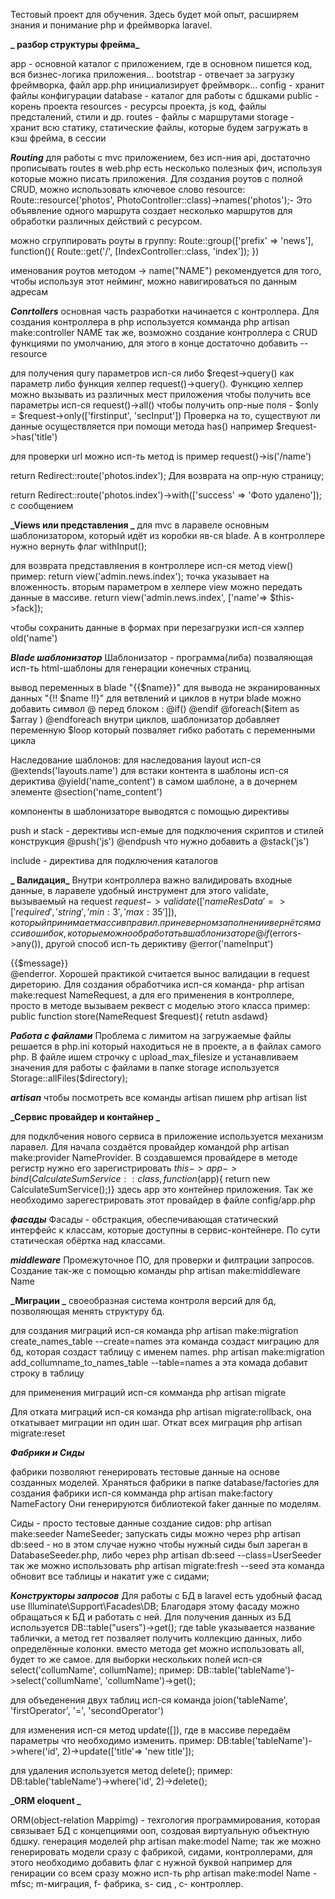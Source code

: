 Тестовый проект для обучения. Здесь будет мой опыт, расширяем знания и понимание php и фреймворка laravel.

**_ разбор структуры фрейма_**

app - основной каталог с приложением, где в основном пишется код, вся бизнес-логика приложения...
bootstrap - отвечает за загрузку фреймворка, файл app.php инициализирует фреймворк...
config - хранит файлы конфигурации
database - каталог для работы с бдшками
public - корень проекта
resources - ресурсы проекта, js код, файлы предсталений, стили и др.
routes - файлы с маршрутами
storage - хранит всю статику, статические файлы, которые будем загружать в кэш фрейма, в сессии

**_Routing_**
для работы с mvc приложением, без исп-ния api, достаточно прописывать routes в web.php
есть несколько полезных фич, используя которые можно писать приложения. Для создания роутов с полной CRUD, можно использовать ключевое слово resource:
Route::resource('photos', PhotoController::class)->names('photos');- Это объявление одного маршрута создает несколько маршрутов для обработки различных действий с ресурсом.

можно сгруппировать роуты в группу:
Route::group(['prefix' => 'news'], function(){
Route::get('/', [IndexController::class, 'index']);
})

именования роутов методом -> name("NAME") рекомендуется для того, чтобы используя этот нейминг, можно навигироваться по данным адресам

**_Conrtollers_**
основная часть разработки начинается с контроллера. Для создания контроллера в php используется комманда php artisan make:controller NAME
так же, возможно создание контроллера с CRUD функциями по умолчанию, для этого в конце достаточно добавить --resource

для получения qury параметров исп-ся либо $reqest->query() как параметр либо функция хелпер request()->query(). Функцию хелпер можно вызывать из различных мест приложения
чтобы получить все параметры исп-ся request()->all()
чтобы получить опр-ные поля - $only = $request->only(['firstinput', 'secInput'])
Проверка на то, существуют ли данные осуществляется при помощи метода has() например $request->has('title')

для проверки url можно исп-ть метод is пример request()->is('/name')

return Redirect::route('photos.index'); Для возврата на опр-ную страницу;

return Redirect::route('photos.index')->with(['success' => 'Фото удалено']); c сообщением

**_Views или представления _**
для mvc в ларавеле основным шаблонизатором, который идёт из коробки яв-ся blade. А в контроллере нужно вернуть флаг withInput();

для возврата представляения в контроллере исп-ся метод view() пример: return view('admin.news.index'); точка указывает на вложенность.
вторым параметром в хелпере view можно передать данные в массиве. return view('admin.news.index', ['name'=> $this->fack]);

чтобы сохранить данные в формах при перезагрузки исп-ся хэлпер old('name')

**_Blade шаблонизатор_**
Шаблонизатор - программа(либа) позваляющая исп-ть html-шаблоны для генерации конечных страниц.

вывод переменных в blade "{{$name}}"
для вывода не экранированных данных "{!! $name !!}"
для ветвлений и циклов в нутри blade можно добавить символ @ перед блоком : @if() @endif @foreach($item as $array ) @endforeach
внутри циклов, шаблонизатор добавляет переменную $loop который позваляет гибко работать с переменными цикла

Наследование шаблонов: для наследования layout исп-ся @extends('layouts.name')
для встаки контента в шаблоны исп-ся дериктива @yield('name_content') в самом шаблоне, а в дочернем элементе @section('name_content')

компоненты в шаблонизаторе выводятся с помощью директивы <x-name></x-name>

push и stack - дерективы исп-емые для подключения скриптов и стилей конструкция @push('js') @endpush что нужно добавить а @stack('js')

include - директива для подключения каталогов

**_ Валидация_**
Внутри контроллера важно валидировать входные данные, в ларавеле удобный инструмент для этого validate, вызываемый на request
$request->validate(['nameResData'=>['required', 'string', 'min:3', 'max:35' ]]), который принимает массив правил. 
при неверном заполнении вернётся массив ошибок, которые можно обработать в шаблонизаторе @if($errors->any()),
другой способ исп-ть дериктиву @error('nameInput')<div>{{$message}}</div> @enderror.
Хорошей практикой считается вынос валидации в request диреторию. Для создания обработчика исп-ся команда- php artisan make:request NameRequest,
а для его применения в контроллере, просто в методе вызываем реквест с моделью этого класса пример: public function store(NameRequest $request){ retutn asdawd}

**_Работа с файлами_**
Проблема с лимитом на загружаемые файлы решается в php.ini который находиться не в проекте,
а в файлах самого php. В файле ишем строчку с upload_max_filesize и устанавливаем значения
для работы с файлами в папке storage используется Storage::allFiles($directory);

**_artisan_**
чтобы посмотреть все команды artisan пишем php artisan list

**_Сервис провайдер и контайнер _**

для подклбчения нового сервиса в приложение используется механизм ларавел. Для начала создаётся провайдер командой php artisan make:provider NameProvider.
В создавшемся провайдере в методе регистр нужно его зарегистрировать $this->app->bind(CalculateSumService::class, function ($app){
return new CalculateSumService();)} здесь app это контейнер приложения. Так же необходимо зарегестрировать этот провайдер в файле config/app.php

**_фасады_**
Фасады - обстракция, обеспечивающая статический интерфейс к классам, которые доступны в сервис-контейнере. По сути статическая обёртка над классами.

**_middleware_**
Промежуточное ПО, для проверки и филтрации запросов.
Создание так-же с помощью команды php artisan make:middleware Name

**_Миграции _**
своеобразная система контроля версий для бд, позволяющая менять структуру бд.

для создания миграций исп-ся команда php artisan make:migration create_names_table --create=names
эта команда создаст миграцию для бд, которая создаст таблицу с именем names.
php artisan make:migration add_collumname_to_names_table --table=names а эта комада добавит строку в таблицу

для применения миграций исп-ся комманда php artisan migrate

Для отката миграций исп-ся команда php artisan migrate:rollback, она откатывает миграции нп один шаг.
Откат всех миграция php artisan migrate:reset

**_Фабрики и Сиды_**

фабрики позволяют генерировать тестовые данные на основе созданных моделей.
Храняться фабрики в папке database/factories для создания фабрики исп-ся комманда php artisan make:factory NameFactory
Они генерируются библиотекой faker данные по моделям.

Сиды - просто тестовые данные
создание сидов: php artisan make:seeder NameSeeder;
запускать сиды можно через php artisan db:seed - но в этом случае нужно чтобы нужный сиды был зареган в DatabaseSeeder.php,
либо через php artisan db:seed --class=UserSeeder
так же можно использовать php artisan migrate:fresh --seed эта команда обновит все таблицы и накатит уже с сидами;

**_Конструкторы запросов_**
Для работы с БД в laravel есть удобный фасад use Illuminate\Support\Facades\DB; Благодаря этому фасаду можно обращаться к БД и работать с ней.
Для получения данных из БД используется DB::table("users")->get(); где table указывается название таблички, а метод гет позваляет получить коллекцию данных, либо определённые колонки.
вместо метода get можно использовать all, будет то же самое.
для выборки нескольких полей исп-ся select('collumName', collumName); пример: DB::table('tableName')->select('collumName', 'collumName')->get();

для объеденения двух таблиц исп-ся команда joion('tableName', 'firstOperator', '=', 'secondOperator')

для изменения исп-ся метод update([]), где в массиве передаём параметры что необходимо изменить.
пример: DB:table('tableName')->where('id', 2)->update(['title'=> 'new title']);

для удаления используется метод delete(); пример: DB:table('tableName')->where('id', 2)->delete();

**_ORM eloquent _**

ORM(object-relation Mappimg) - техгология программирования, которая связывает БД с концепциями ооп, создовая виртуальную объектную бдшку.
генерация моделей php artisan make:model Name; так же можно генерировать модели сразу с фабрикой, сидами, контроллерами, для этого необходимо добавить флаг с нужной буквой
например для генирации со всем сразу можно исп-ть php artisan make:model Name -mfsc; m-миграция, f- фабрика, s- сид , c- контроллер.

